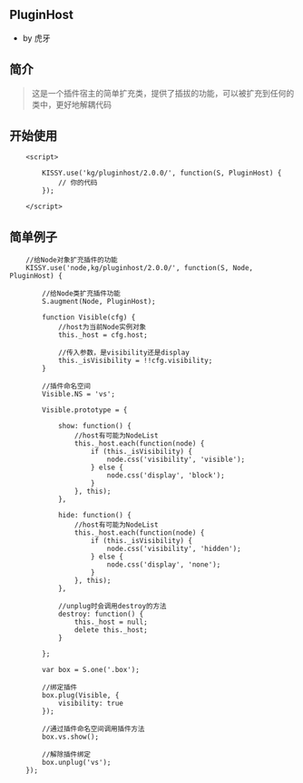 ## PluginHost

- by 虎牙

## 简介

> 这是一个插件宿主的简单扩充类，提供了插拔的功能，可以被扩充到任何的类中，更好地解耦代码

## 开始使用

		<script>
			
			KISSY.use('kg/pluginhost/2.0.0/', function(S, PluginHost) {
				// 你的代码
			});
			
		</script>

## 简单例子
		//给Node对象扩充插件的功能
		KISSY.use('node,kg/pluginhost/2.0.0/', function(S, Node, PluginHost) {
			
			//给Node类扩充插件功能
			S.augment(Node, PluginHost);
			
			function Visible(cfg) {
				//host为当前Node实例对象
				this._host = cfg.host;
				
				//传入参数，是visibility还是display
				this._isVisibility = !!cfg.visibility;
			}
			
			//插件命名空间
			Visible.NS = 'vs';
			
			Visible.prototype = {
				
				show: function() {
					//host有可能为NodeList
					this._host.each(function(node) {
						if (this._isVisibility) {
							node.css('visibility', 'visible');
						} else {
							node.css('display', 'block');
						}
					}, this);
				},
				
				hide: function() {
					//host有可能为NodeList
					this._host.each(function(node) {
						if (this._isVisibility) {
							node.css('visibility', 'hidden');
						} else {
							node.css('display', 'none');
						}
					}, this);
				},
				
				//unplug时会调用destroy的方法
				destroy: function() {
					this._host = null;
					delete this._host;
				}
				
			};
			
			var box = S.one('.box');
			
			//绑定插件
			box.plug(Visible, {
				visibility: true
			});
			
			//通过插件命名空间调用插件方法
			box.vs.show();
			
			//解除插件绑定
			box.unplug('vs');
		});

